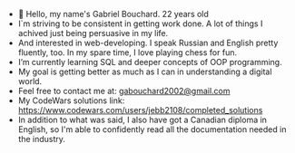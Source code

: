 - 👋 Hello, my name's Gabriel Bouchard. 22 years old
- I`m striving to be consistent in getting work done. A lot of things I achived just being persuasive in my life.
- And interested in web-developing. I speak Russian and English pretty fluently, too. In my spare time, I love playing chess for fun.
- I’m currently learning SQL and deeper concepts of OOP programming.
- My goal is getting better as much as I can in understanding a digital world.
- Feel free to contact me at: gabouchard2002@gmail.com 
- My CodeWars solutions link: https://www.codewars.com/users/jebb2108/completed_solutions
- In addition to what was said, I also have got a Canadian diploma in English, so I'm able to confidently read all the documentation needed in the industry.
<!---
jebb2108/jebb2108 is a ✨ special ✨ repository because its `README.md` (this file) appears on your GitHub profile.
You can click the Preview link to take a look at your changes.
--->
